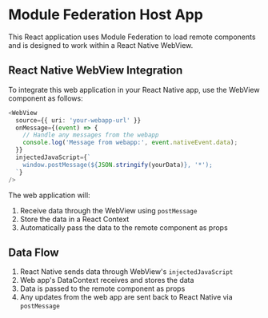 # Module Federation Host App

This React application uses Module Federation to load remote components and is designed to work within a React Native WebView.

## React Native WebView Integration

To integrate this web application in your React Native app, use the WebView component as follows:

```typescript
<WebView
  source={{ uri: 'your-webapp-url' }}
  onMessage={(event) => {
    // Handle any messages from the webapp
    console.log('Message from webapp:', event.nativeEvent.data);
  }}
  injectedJavaScript={`
    window.postMessage(${JSON.stringify(yourData)}, '*');
  `}
/>
```

The web application will:
1. Receive data through the WebView using `postMessage`
2. Store the data in a React Context
3. Automatically pass the data to the remote component as props

## Data Flow

1. React Native sends data through WebView's `injectedJavaScript`
2. Web app's DataContext receives and stores the data
3. Data is passed to the remote component as props
4. Any updates from the web app are sent back to React Native via `postMessage`